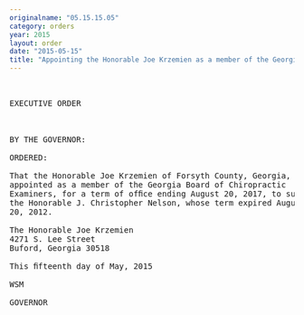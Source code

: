 ```yaml
---
originalname: "05.15.15.05"
category: orders
year: 2015
layout: order
date: "2015-05-15"
title: "Appointing the Honorable Joe Krzemien as a member of the Georgia Board of Chiropractic Examiners"
---
```

<pre>
 

EXECUTIVE ORDER

 

BY THE GOVERNOR:

ORDERED:

That the Honorable Joe Krzemien of Forsyth County, Georgia, is
appointed as a member of the Georgia Board of Chiropractic
Examiners, for a term of ofﬁce ending August 20, 2017, to succeed
the Honorable J. Christopher Nelson, whose term expired August
20, 2012.

The Honorable Joe Krzemien
4271 S. Lee Street
Buford, Georgia 30518

This ﬁfteenth day of May, 2015

WSM

GOVERNOR

 

 

 

</pre>
